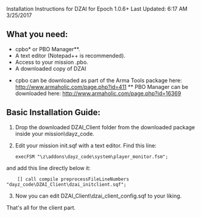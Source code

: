 Installation Instructions for DZAI for Epoch 1.0.6+
Last Updated: 6:17 AM 3/25/2017

What you need:
----------------------------------------------------
- cpbo* or PBO Manager**.
- A text editor (Notepad++ is recommended).
- Access to your mission .pbo.
- A downloaded copy of DZAI

* cpbo can be downloaded as part of the Arma Tools package here: http://www.armaholic.com/page.php?id=411
** PBO Manager can be downloaded here: http://www.armaholic.com/page.php?id=16369


Basic Installation Guide:
----------------------------------------------------
1. Drop the downloaded DZAI_Client folder from the downloaded package inside your mission\dayz_code.
2. Edit your mission init.sqf with a text editor. Find this line:

    ```sqf
    execFSM "\z\addons\dayz_code\system\player_monitor.fsm";
    ```
   
and add this line directly below it:
```sqf
    [] call compile preprocessFileLineNumbers "dayz_code\DZAI_Client\dzai_initclient.sqf";
```

3. Now you can edit DZAI_Client\dzai_client_config.sqf to your liking.

That's all for the client part.
